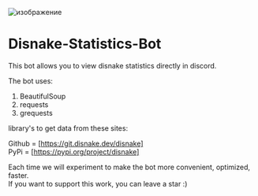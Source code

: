 ![изображение](https://user-images.githubusercontent.com/86660567/156034926-d1a35394-7d4f-4a46-a788-ea26a19d95c0.png)
# Disnake-Statistics-Bot

This bot allows you to view disnake statistics directly in discord.

The bot uses:
1. BeautifulSoup
2. requests
3. grequests

library's to get data from these sites:

Github = [https://git.disnake.dev/disnake]  
PyPi = [https://pypi.org/project/disnake]

Each time we will experiment to make the bot more convenient, optimized, faster.  
If you want to support this work, you can leave a star :)
